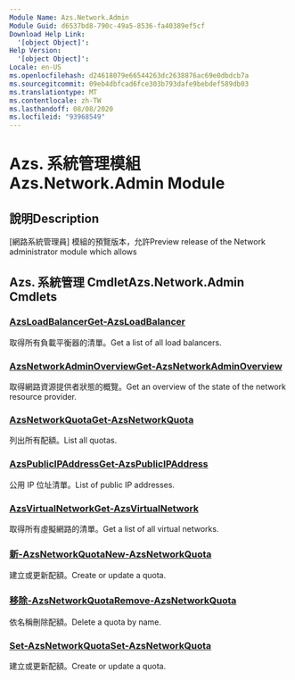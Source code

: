 ```yaml
---
Module Name: Azs.Network.Admin
Module Guid: d6537bd8-790c-49a5-8536-fa40389ef5cf
Download Help Link:
  '[object Object]': 
Help Version:
  '[object Object]': 
Locale: en-US
ms.openlocfilehash: d24618079e66544263dc2638876ac69e0dbdcb7a
ms.sourcegitcommit: 09eb4dbfcad6fce303b793dafe9bebdef589db03
ms.translationtype: MT
ms.contentlocale: zh-TW
ms.lasthandoff: 08/08/2020
ms.locfileid: "93968549"
---
```

# <span data-ttu-id="0de63-101">Azs. 系統管理模組</span><span class="sxs-lookup"><span data-stu-id="0de63-101">Azs.Network.Admin Module</span></span>
## <span data-ttu-id="0de63-102">說明</span><span class="sxs-lookup"><span data-stu-id="0de63-102">Description</span></span>
<span data-ttu-id="0de63-103">[網路系統管理員] 模組的預覽版本，允許</span><span class="sxs-lookup"><span data-stu-id="0de63-103">Preview release of the Network administrator module which allows</span></span>  

## <span data-ttu-id="0de63-104">Azs. 系統管理 Cmdlet</span><span class="sxs-lookup"><span data-stu-id="0de63-104">Azs.Network.Admin Cmdlets</span></span>
### [<span data-ttu-id="0de63-105">AzsLoadBalancer</span><span class="sxs-lookup"><span data-stu-id="0de63-105">Get-AzsLoadBalancer</span></span>](Get-AzsLoadBalancer.md)
<span data-ttu-id="0de63-106">取得所有負載平衡器的清單。</span><span class="sxs-lookup"><span data-stu-id="0de63-106">Get a list of all load balancers.</span></span>

### [<span data-ttu-id="0de63-107">AzsNetworkAdminOverview</span><span class="sxs-lookup"><span data-stu-id="0de63-107">Get-AzsNetworkAdminOverview</span></span>](Get-AzsNetworkAdminOverview.md)
<span data-ttu-id="0de63-108">取得網路資源提供者狀態的概覽。</span><span class="sxs-lookup"><span data-stu-id="0de63-108">Get an overview of the state of the network resource provider.</span></span>

### [<span data-ttu-id="0de63-109">AzsNetworkQuota</span><span class="sxs-lookup"><span data-stu-id="0de63-109">Get-AzsNetworkQuota</span></span>](Get-AzsNetworkQuota.md)
<span data-ttu-id="0de63-110">列出所有配額。</span><span class="sxs-lookup"><span data-stu-id="0de63-110">List all quotas.</span></span>

### [<span data-ttu-id="0de63-111">AzsPublicIPAddress</span><span class="sxs-lookup"><span data-stu-id="0de63-111">Get-AzsPublicIPAddress</span></span>](Get-AzsPublicIPAddress.md)
<span data-ttu-id="0de63-112">公用 IP 位址清單。</span><span class="sxs-lookup"><span data-stu-id="0de63-112">List of public IP addresses.</span></span>

### [<span data-ttu-id="0de63-113">AzsVirtualNetwork</span><span class="sxs-lookup"><span data-stu-id="0de63-113">Get-AzsVirtualNetwork</span></span>](Get-AzsVirtualNetwork.md)
<span data-ttu-id="0de63-114">取得所有虛擬網路的清單。</span><span class="sxs-lookup"><span data-stu-id="0de63-114">Get a list of all virtual networks.</span></span>

### [<span data-ttu-id="0de63-115">新-AzsNetworkQuota</span><span class="sxs-lookup"><span data-stu-id="0de63-115">New-AzsNetworkQuota</span></span>](New-AzsNetworkQuota.md)
<span data-ttu-id="0de63-116">建立或更新配額。</span><span class="sxs-lookup"><span data-stu-id="0de63-116">Create or update a quota.</span></span>

### [<span data-ttu-id="0de63-117">移除-AzsNetworkQuota</span><span class="sxs-lookup"><span data-stu-id="0de63-117">Remove-AzsNetworkQuota</span></span>](Remove-AzsNetworkQuota.md)
<span data-ttu-id="0de63-118">依名稱刪除配額。</span><span class="sxs-lookup"><span data-stu-id="0de63-118">Delete a quota by name.</span></span>

### [<span data-ttu-id="0de63-119">Set-AzsNetworkQuota</span><span class="sxs-lookup"><span data-stu-id="0de63-119">Set-AzsNetworkQuota</span></span>](Set-AzsNetworkQuota.md)
<span data-ttu-id="0de63-120">建立或更新配額。</span><span class="sxs-lookup"><span data-stu-id="0de63-120">Create or update a quota.</span></span>

